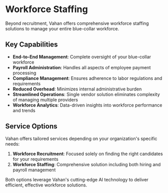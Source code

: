 # Workforce Staffing

Beyond recruitment, Vahan offers comprehensive workforce staffing solutions to manage your entire blue-collar workforce.

## Key Capabilities

- **End-to-End Management**: Complete oversight of your blue-collar workforce
- **Payroll Administration**: Handles all aspects of employee payment processing
- **Compliance Management**: Ensures adherence to labor regulations and requirements
- **Reduced Overhead**: Minimizes internal administrative burden
- **Streamlined Operations**: Single vendor solution eliminates complexity of managing multiple providers
- **Workforce Analytics**: Data-driven insights into workforce performance and trends

## Service Options

Vahan offers tailored services depending on your organization's specific needs:

1. **Workforce Recruitment**: Focused solely on finding the right candidates for your requirements
2. **Workforce Staffing**: Comprehensive solution including both hiring and payroll management

Both options leverage Vahan's cutting-edge AI technology to deliver efficient, effective workforce solutions.
